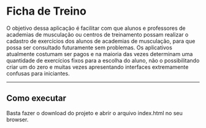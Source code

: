 # Ficha de Treino

O objetivo dessa aplicação é facilitar com que alunos e professores de academias de musculação ou centros de treinamento possam realizar o cadastro de exercícios dos alunos de academias de musculação, para que possa ser consultado futuramente sem problemas. Os aplicativos atualmente costumam ser pagos e na maioria das vezes determinam uma quantidade de exercícios fixos para a escolha do aluno, não o possibilitando criar um do zero e muitas vezes apresentando interfaces extremamente confusas para iniciantes. 

---
## Como executar

Basta fazer o download do projeto e abrir o arquivo index.html no seu browser.
